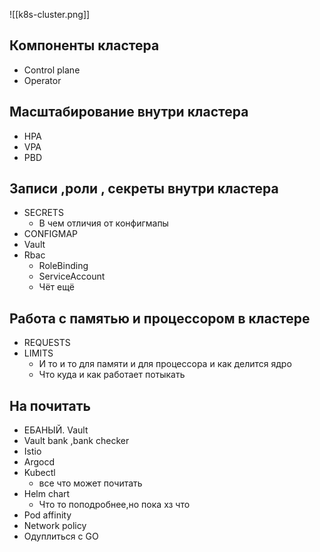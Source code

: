 ![[k8s-cluster.png]]

## **Компоненты кластера**
- Control plane
- Operator
## **Масштабирование внутри кластера**
- HPA 
- VPA 
- PBD 
## **Записи ,роли , секреты внутри кластера**
- SECRETS 
    - В чем отличия от конфигмапы
- CONFIGMAP
- Vault
- Rbac
    - RoleBinding
    - ServiceAccount
    - Чёт ещё 
## **Работа с памятью и процессором в кластере**
- REQUESTS 
- LIMITS 
     - И то и то для памяти и для процессора и как делится ядро 
     - Что куда и как работает потыкать
## **На почитать**
- ЕБАНЫЙ. Vault
-  Vault bank ,bank checker
- Istio
- Argocd
- Kubectl
	- все что может почитать 
- Helm chart
     -  Что то поподробнее,но пока хз что 
- Pod affinity
- Network policy
- Одуплиться с GO
